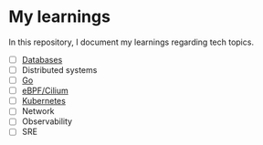 # My learnings

In this repository, I document my learnings regarding tech topics.

- [ ] [Databases](Databases)
- [ ] Distributed systems
- [ ] [Go](Go)
- [ ] [eBPF/Cilium](eBPF_Cilium)
- [ ] [Kubernetes](Kubernetes)
- [ ] Network
- [ ] Observability
- [ ] SRE